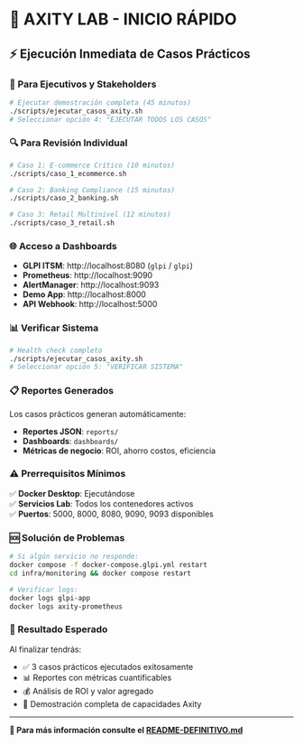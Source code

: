 # 🚀 AXITY LAB - INICIO RÁPIDO

## ⚡ Ejecución Inmediata de Casos Prácticos

### 🎯 Para Ejecutivos y Stakeholders

```bash
# Ejecutar demostración completa (45 minutos)
./scripts/ejecutar_casos_axity.sh
# Seleccionar opción 4: "EJECUTAR TODOS LOS CASOS"
```

### 🔍 Para Revisión Individual

```bash
# Caso 1: E-commerce Crítico (10 minutos)
./scripts/caso_1_ecommerce.sh

# Caso 2: Banking Compliance (15 minutos) 
./scripts/caso_2_banking.sh

# Caso 3: Retail Multinivel (12 minutos)
./scripts/caso_3_retail.sh
```

### 🌐 Acceso a Dashboards

- **GLPI ITSM**: http://localhost:8080 (`glpi` / `glpi`)
- **Prometheus**: http://localhost:9090
- **AlertManager**: http://localhost:9093
- **Demo App**: http://localhost:8000
- **API Webhook**: http://localhost:5000

### 📊 Verificar Sistema

```bash
# Health check completo
./scripts/ejecutar_casos_axity.sh
# Seleccionar opción 5: "VERIFICAR SISTEMA"
```

### 📋 Reportes Generados

Los casos prácticos generan automáticamente:

- **Reportes JSON**: `reports/`
- **Dashboards**: `dashboards/`
- **Métricas de negocio**: ROI, ahorro costos, eficiencia

### ⚠️ Prerrequisitos Mínimos

✅ **Docker Desktop**: Ejecutándose  
✅ **Servicios Lab**: Todos los contenedores activos  
✅ **Puertos**: 5000, 8000, 8080, 9090, 9093 disponibles

### 🆘 Solución de Problemas

```bash
# Si algún servicio no responde:
docker compose -f docker-compose.glpi.yml restart
cd infra/monitoring && docker compose restart

# Verificar logs:
docker logs glpi-app
docker logs axity-prometheus
```

### 🎉 Resultado Esperado

Al finalizar tendrás:
- ✅ 3 casos prácticos ejecutados exitosamente
- 📊 Reportes con métricas cuantificables
- 💰 Análisis de ROI y valor agregado  
- 🎯 Demostración completa de capacidades Axity

---

**🏢 Para más información consulte el [README-DEFINITIVO.md](README-DEFINITIVO.md)**